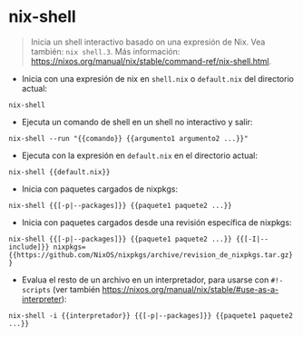# nix-shell

> Inicia un shell interactivo basado on una expresión de Nix.
> Vea también: `nix shell.3`.
> Más información: <https://nixos.org/manual/nix/stable/command-ref/nix-shell.html>.

- Inicia con una expresión de nix en `shell.nix` o `default.nix` del directorio actual:

`nix-shell`

- Ejecuta un comando de shell en un shell no interactivo y salir:

`nix-shell --run "{{comando}} {{argumento1 argumento2 ...}}"`

- Ejecuta con la expresión en `default.nix` en el directorio actual:

`nix-shell {{default.nix}}`

- Inicia con paquetes cargados de nixpkgs:

`nix-shell {{[-p|--packages]}} {{paquete1 paquete2 ...}}`

- Inicia con paquetes cargados desde una revisión específica de nixpkgs:

`nix-shell {{[-p|--packages]}} {{paquete1 paquete2 ...}} {{[-I|--include]}} nixpkgs={{https://github.com/NixOS/nixpkgs/archive/revision_de_nixpkgs.tar.gz}}`

- Evalua el resto de un archivo en un interpretador, para usarse con `#!-scripts` (ver también <https://nixos.org/manual/nix/stable/#use-as-a-interpreter>):

`nix-shell -i {{interpretador}} {{[-p|--packages]}} {{paquete1 paquete2 ...}}`
